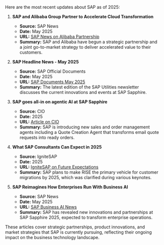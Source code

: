 Here are the most recent updates about SAP as of 2025:

1. **SAP and Alibaba Group Partner to Accelerate Cloud Transformation**  
   - **Source:** SAP News  
   - **Date:** May 2025  
   - **URL:** [SAP News on Alibaba Partnership](https://news.sap.com/2025/05/sap-alibaba-group-partner-accelerate-cloud-transformation/)  
   - **Summary:** SAP and Alibaba have begun a strategic partnership and a joint go-to-market strategy to deliver accelerated value to their customers.

2. **SAP Headline News - May 2025**  
   - **Source:** SAP Official Documents  
   - **Date:** May 2025  
   - **URL:** [SAP Documents May 2025](https://www.sap.com/documents/2025/05/dcd846bd-087f-0010-bca6-c68f7e60039b.html)  
   - **Summary:** The latest edition of the SAP Utilities newsletter discusses the current innovations and events at SAP Sapphire.

3. **SAP goes all-in on agentic AI at SAP Sapphire**  
   - **Source:** CIO  
   - **Date:** 2025  
   - **URL:** [Article on CIO](https://www.cio.com/article/3990312/sap-goes-all-in-on-agentic-ai-at-sap-sapphire.html)  
   - **Summary:** SAP is introducing new sales and order management agents including a Quote Creation Agent that transforms email quote requests into ready orders.

4. **What SAP Consultants Can Expect in 2025**  
   - **Source:** IgniteSAP  
   - **Date:** 2025  
   - **URL:** [IgniteSAP on Future Expectations](https://ignitesap.com/what-sap-consultants-can-expect-in-2025/)  
   - **Summary:** SAP plans to make RISE the primary vehicle for customer migrations by 2025, which was clarified during various keynotes.
  
5. **SAP Reimagines How Enterprises Run With Business AI**  
   - **Source:** SAP News  
   - **Date:** May 2025  
   - **URL:** [SAP Business AI News](https://news.sap.com/2025/05/sap-business-ai-reimagine-how-enterprises-run/)  
   - **Summary:** SAP has revealed new innovations and partnerships at SAP Sapphire 2025, expected to transform enterprise operations.

These articles cover strategic partnerships, product innovations, and market strategies that SAP is currently pursuing, reflecting their ongoing impact on the business technology landscape.